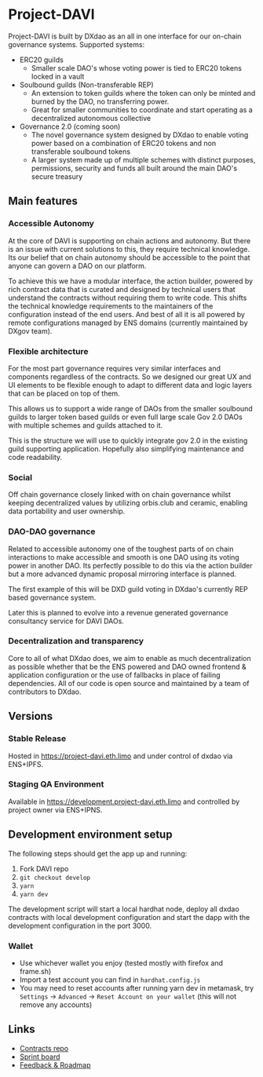 # Project-DAVI  

Project-DAVI is built by DXdao as an all in one interface for our on-chain governance systems. 
Supported systems: 
- ERC20 guilds
  - Smaller scale DAO's whose voting power is tied to ERC20 tokens locked in a vault
- Soulbound guilds (Non-transferable REP)
  - An extension to token guilds where the token can only be minted and burned by the DAO, no transferring power. 
  - Great for smaller communities to coordinate and start operating as a decentralized autonomous collective 
- Governance 2.0 (coming soon)
  - The novel governance system designed by DXdao to enable voting power based on a combination of ERC20 tokens and non transferable soulbound tokens
  - A larger system made up of multiple schemes with distinct purposes, permissions, security and funds all built around the main DAO's secure treasury

## Main features
### Accessible Autonomy
At the core of DAVI is supporting on chain actions and autonomy.
But there is an issue with current solutions to this, they require technical knowledge. Its our belief that on chain autonomy should be accessible to the point that anyone can govern a DAO on our platform. 

To achieve this we have a modular interface, the action builder, powered by rich contract data that is curated and designed by technical users that understand the contracts without requiring them to write code. This shifts the technical knowledge requirements to the maintainers of the configuration instead of the end users. And best of all it is all powered by remote configurations managed by ENS domains (currently maintained by DXgov team). 
### Flexible architecture 
For the most part governance requires very similar interfaces and components regardless of the contracts. So we designed our great UX and UI elements to be flexible enough to adapt to different data and logic layers that can be placed on top of them.

This allows us to support a wide range of DAOs from the smaller soulbound guilds to larger token based guilds or even full large scale Gov 2.0 DAOs with multiple schemes and guilds attached to it. 

This is the structure we will use to quickly integrate gov 2.0 in the existing guild supporting application. Hopefully also simplifying maintenance and code readability. 
### Social
Off chain governance closely linked with on chain governance whilst keeping decentralized values by utilizing orbis.club and ceramic, enabling data portability and user ownership.
### DAO-DAO governance
Related to accessible autonomy one of the toughest parts of on chain interactions to make accessible and smooth is one DAO using its voting power in another DAO. Its perfectly possible to do this via the action builder but a more advanced dynamic proposal mirroring interface is planned.

The first example of this will be DXD guild voting in DXdao's currently REP based governance system. 

Later this is planned to evolve into a revenue generated governance consultancy service for DAVI DAOs. 
### Decentralization and transparency
Core to all of what DXdao does, we aim to enable as much decentralization as possible whether that be the ENS powered and DAO owned frontend & application configuration or the use of fallbacks in place of failing dependencies. All of our code is open source and maintained by a team of contributors to DXdao. 

## Versions
### Stable Release
Hosted in https://project-davi.eth.limo and under control of dxdao via ENS+IPFS.
### Staging QA Environment
Available in https://development.project-davi.eth.limo and controlled by project owner via ENS+IPNS.

## Development environment setup  
The following steps should get the app up and running:

1. Fork DAVI repo
2. ``` git checkout develop ```
3. ``` yarn ```
4. ``` yarn dev ```

The development script will start a local hardhat node, deploy all dxdao contracts with local development configuration and start the dapp with the development configuration in the port 3000.

### Wallet 
- Use whichever wallet you enjoy (tested mostly with firefox and frame.sh)
- Import a test account you can find in `hardhat.config.js`
- You may need to reset accounts after running yarn dev in metamask, try `Settings` -> `Advanced` -> `Reset Account on your wallet` (this will not remove any accounts)


## Links 
- [Contracts repo](https://github.com/DXgovernance/dxdao-contracts)
- [Sprint board](https://github.com/orgs/DXgovernance/projects/7/views/1)
- [Feedback & Roadmap](https://davi.canny.io/)
